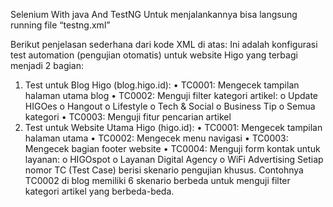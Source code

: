 Selenium With java And TestNG
Untuk menjalankannya bisa langsung running file “testng.xml”

Berikut penjelasan sederhana dari kode XML di atas:
Ini adalah konfigurasi test automation (pengujian otomatis) untuk website Higo yang terbagi menjadi 2 bagian:
1.	Test untuk Blog Higo (blog.higo.id):
•	TC0001: Mengecek tampilan halaman utama blog
•	TC0002: Menguji filter kategori artikel:
o	Update HIGOes
o	Hangout
o	Lifestyle
o	Tech & Social
o	Business Tip
o	Semua kategori
•	TC0003: Menguji fitur pencarian artikel
2.	Test untuk Website Utama Higo (higo.id):
•	TC0001: Mengecek tampilan halaman utama
•	TC0002: Mengecek menu navigasi
•	TC0003: Mengecek bagian footer website
•	TC0004: Menguji form kontak untuk layanan:
o	HIGOspot
o	Layanan Digital Agency
o	WiFi Advertising
Setiap nomor TC (Test Case) berisi skenario pengujian khusus. Contohnya TC0002 di blog memiliki 6 skenario berbeda untuk menguji filter kategori artikel yang berbeda-beda.
